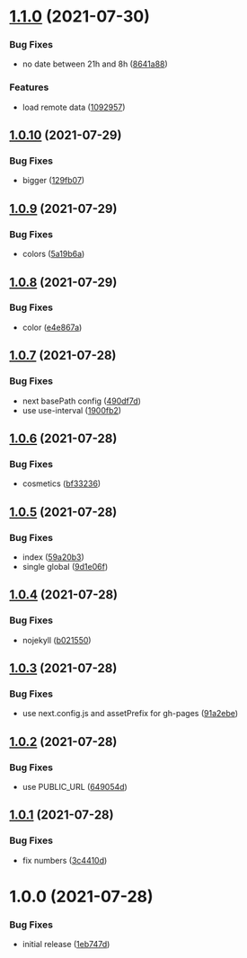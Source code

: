 # [1.1.0](https://github.com/SocialGouv/covid-counter/compare/v1.0.10...v1.1.0) (2021-07-30)


### Bug Fixes

* no date between 21h and 8h ([8641a88](https://github.com/SocialGouv/covid-counter/commit/8641a888e0cd98a50dd1aaeb04453d8a544a0f8e))


### Features

* load remote data ([1092957](https://github.com/SocialGouv/covid-counter/commit/1092957a842ef6ed3c495077718757ae65470598))

## [1.0.10](https://github.com/SocialGouv/covid-counter/compare/v1.0.9...v1.0.10) (2021-07-29)


### Bug Fixes

* bigger ([129fb07](https://github.com/SocialGouv/covid-counter/commit/129fb07e6f0854287b806047fd2b97af093a3ad6))

## [1.0.9](https://github.com/SocialGouv/covid-counter/compare/v1.0.8...v1.0.9) (2021-07-29)


### Bug Fixes

* colors ([5a19b6a](https://github.com/SocialGouv/covid-counter/commit/5a19b6a5f1d9a23ddb6a9952f4a584c0de55dd78))

## [1.0.8](https://github.com/SocialGouv/covid-counter/compare/v1.0.7...v1.0.8) (2021-07-29)


### Bug Fixes

* color ([e4e867a](https://github.com/SocialGouv/covid-counter/commit/e4e867a1f7062138a96328b202b7f525fa78b50c))

## [1.0.7](https://github.com/SocialGouv/covid-counter/compare/v1.0.6...v1.0.7) (2021-07-28)


### Bug Fixes

* next basePath config ([490df7d](https://github.com/SocialGouv/covid-counter/commit/490df7db1d130e49f8a9e29ed37dabf58219f114))
* use use-interval ([1900fb2](https://github.com/SocialGouv/covid-counter/commit/1900fb29d497a0e3b62a0f2447fdad01c553b0a5))

## [1.0.6](https://github.com/SocialGouv/covid-counter/compare/v1.0.5...v1.0.6) (2021-07-28)


### Bug Fixes

* cosmetics ([bf33236](https://github.com/SocialGouv/covid-counter/commit/bf33236d7a2783e59f059be8e2795f203343438e))

## [1.0.5](https://github.com/SocialGouv/covid-counter/compare/v1.0.4...v1.0.5) (2021-07-28)


### Bug Fixes

* index ([59a20b3](https://github.com/SocialGouv/covid-counter/commit/59a20b3229788a3697cb25bd5fd8227ea295c616))
* single global ([9d1e06f](https://github.com/SocialGouv/covid-counter/commit/9d1e06fd9c822abafbb33d75f188bca0134cb3a6))

## [1.0.4](https://github.com/SocialGouv/covid-counter/compare/v1.0.3...v1.0.4) (2021-07-28)


### Bug Fixes

* nojekyll ([b021550](https://github.com/SocialGouv/covid-counter/commit/b021550791d12bfbbf6c14633b1cb9e74abdfd55))

## [1.0.3](https://github.com/SocialGouv/covid-counter/compare/v1.0.2...v1.0.3) (2021-07-28)


### Bug Fixes

* use next.config.js and assetPrefix for gh-pages ([91a2ebe](https://github.com/SocialGouv/covid-counter/commit/91a2ebe7159ca0d037a8cd25bc8ae9e28b21e489))

## [1.0.2](https://github.com/SocialGouv/covid-counter/compare/v1.0.1...v1.0.2) (2021-07-28)


### Bug Fixes

* use PUBLIC_URL ([649054d](https://github.com/SocialGouv/covid-counter/commit/649054dc006102e15dab3fb9fc0cc5ffe851bfe5))

## [1.0.1](https://github.com/SocialGouv/covid-counter/compare/v1.0.0...v1.0.1) (2021-07-28)


### Bug Fixes

* fix numbers ([3c4410d](https://github.com/SocialGouv/covid-counter/commit/3c4410de530be17e6be65c4642fe67d0a8762623))

# 1.0.0 (2021-07-28)


### Bug Fixes

* initial release ([1eb747d](https://github.com/SocialGouv/covid-counter/commit/1eb747d189ac230da9bc23401173a40f26a961ec))
